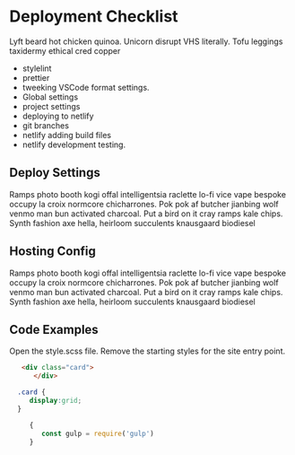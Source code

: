 
# Deployment Checklist
Lyft beard hot chicken quinoa. Unicorn disrupt VHS literally. Tofu leggings taxidermy ethical cred copper 
- stylelint
- prettier
- tweeking VSCode format settings.
- Global settings
- project settings
- deploying to netlify
- git branches
- netlify adding build files
- netlify development testing.

  
## Deploy Settings
Ramps photo booth kogi offal intelligentsia raclette lo-fi vice vape bespoke occupy la croix normcore chicharrones. Pok pok af butcher jianbing wolf venmo man bun activated charcoal. Put a bird on it cray ramps kale chips. Synth fashion axe hella, heirloom succulents knausgaard biodiesel
  
## Hosting Config
Ramps photo booth kogi offal intelligentsia raclette lo-fi vice vape bespoke occupy la croix normcore chicharrones. Pok pok af butcher jianbing wolf venmo man bun activated charcoal. Put a bird on it cray ramps kale chips. Synth fashion axe hella, heirloom succulents knausgaard biodiesel 

  
## Code Examples
Open the style.scss file. Remove the starting styles for the site entry point.

```html
   <div class="card">
      </div>
```

```css
  .card {
     display:grid;
  }
```

```javascript
     {
        const gulp = require('gulp')
     }
```

     


 
